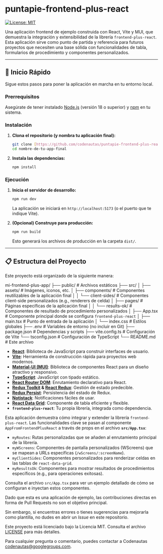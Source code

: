 # puntapie-frontend-plus-react

[![License: MIT](https://img.shields.io/badge/License-MIT-yellow.svg)](https://opensource.org/licenses/MIT)

Una aplicación frontend de ejemplo construida con React, Vite y MUI, que demuestra la integración y extensibilidad de la librería `frontend-plus-react`. Esta aplicación sirve como punto de partida y referencia para futuros proyectos que necesiten una base sólida con funcionalidades de tabla, formularios de procedimiento y componentes personalizados.

---

## 🚀 Inicio Rápido

Sigue estos pasos para poner la aplicación en marcha en tu entorno local.

### Prerrequisitos

Asegúrate de tener instalado [Node.js](https://nodejs.org/) (versión 18 o superior) y [npm](https://www.npmjs.com/) en tu sistema.

### Instalación

1.  **Clona el repositorio (y nombra tu aplicación final):**
    ```bash
    git clone [https://github.com/codenautas/puntapie-frontend-plus-react.git](https://github.com/codenautas/puntapie-frontend-plus-react.git) nombre-de-tu-app-final
    cd nombre-de-tu-app-final
    ```

2.  **Instala las dependencias:**
    ```bash
    npm install
    ```

### Ejecución

1.  **Inicia el servidor de desarrollo:**
    ```bash
    npm run dev
    ```
    La aplicación se iniciará en `http://localhost:5173` (o el puerto que te indique Vite).

2.  **(Opcional) Construye para producción:**
    ```bash
    npm run build
    ```
    Esto generará los archivos de producción en la carpeta `dist/`.

---

## 📋 Estructura del Proyecto

Este proyecto está organizado de la siguiente manera:

mi-frontend-plus-app/
├── public/                # Archivos estáticos
├── src/
│   ├── assets/            # Imágenes, iconos, etc.
│   ├── components/        # Componentes reutilizables de la aplicación final
│   │   └── client-sides/  # Componentes client-side personalizados (e.g., renderers de celda)
│   ├── pages/             # Páginas específicas de la aplicación final
│   │   └── results-ok/    # Componentes de resultado de procedimiento personalizados
│   ├── App.tsx            # Componente principal donde se configura `frontend-plus-react`
│   ├── main.tsx           # Punto de entrada de la aplicación
│   └── index.css          # Estilos globales
├── .env                   # Variables de entorno (no incluir en Git)
├── package.json           # Dependencias y scripts
├── vite.config.ts         # Configuración de Vite
└── tsconfig.json          # Configuración de TypeScript
└── README.md              # Este archivo

* **[React](https://react.dev/)**: Biblioteca de JavaScript para construir interfaces de usuario.
* **[Vite](https://vitejs.dev/)**: Herramienta de construcción rápida para proyectos web modernos.
* **[Material-UI (MUI)](https://mui.com/)**: Biblioteca de componentes React para un diseño atractivo y responsivo.
* **[TypeScript](https://www.typescriptlang.org/)**: JavaScript con tipado estático.
* **[React Router DOM](https://reactrouter.com/en/main)**: Enrutamiento declarativo para React.
* **[Redux Toolkit](https://redux-toolkit.js.org/) & [React Redux](https://react-redux.js.org/)**: Gestión de estado predecible.
* **[Redux Persist](https://github.com/rt2zz/redux-persist)**: Persistencia del estado de Redux.
* **[Notistack](https://iamhosseindhv.com/notistack)**: Notificaciones fáciles de usar.
* **[React Data Grid](https://reactdatagrid.io/)**: Componente de tabla eficiente y flexible.
* **`frontend-plus-react`**: Tu propia librería, integrada como dependencia.

Esta aplicación demuestra cómo integrar y extender la librería `frontend-plus-react`. Las funcionalidades clave se pasan al componente `AppFromFrontendPlusReact` a través de props en el archivo **`src/App.tsx`**:

* `myRoutes`: Rutas personalizadas que se añaden al enrutamiento principal de la librería.
* `myWScreens`: Componentes de pantalla personalizados (WScreens) que se mapean a URLs específicas (`/wScreens/:screenName`).
* `myClientSides`: Componentes personalizados para renderizar celdas en las tablas de `react-data-grid`.
* `myResultsOk`: Componentes para mostrar resultados de procedimientos específicos (e.g., para operaciones exitosas).

Consulta el archivo `src/App.tsx` para ver un ejemplo detallado de cómo se configuran e inyectan estos componentes.

Dado que esta es una aplicación de ejemplo, las contribuciones directas en forma de Pull Requests no son el objetivo principal. 

Sin embargo, si encuentras errores o tienes sugerencias para mejorarla como plantilla, no dudes en abrir un *Issue* en este repositorio.

Este proyecto está licenciado bajo la Licencia MIT. Consulta el archivo [LICENSE](LICENSE) para más detalles.

Para cualquier pregunta o comentario, puedes contactar a Codenautas <codenautas@googlegroups.com>.
